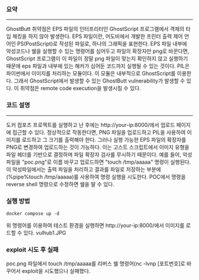 ### 요약
---
GhostButt 취약점은 EPS 파일의 인터프리터인 GhostScript 프로그램에서 객체의 타입 체킹을 하지 않아 발생한다. 
EPS 파일이란, 어도비에서 개발한 프린터 출력 제어 언어인 PS(PostScript)로 작성된 파일로, 하나의 그래픽을 표현한다. 
EPS 파일 내부에 악성코드나 쉘을 실행할 수 있는 명령어를 심어두고 파일의 확장자만 png로 바꾼다면, GhostScript 프로그램이 이 파일이 정말 png 파일이 맞는지 확인하지 않고 실행하기 때문에 eps 파일과 내부에 있는 해커가 심어둔 코드까지 실행될 수 있는 것이다.
PIL은 파이썬에서 이미지를 처리하는 모듈이다. 이 모듈은 내부적으로 GhostScript를 이용한다. 그래서 GhostScript에서 발생할 수 있는 GhostButt vulnerability가 발생할 수 있다. 이 취약점은 remote code execution을 발생시킬 수 있다.

### 코드 설명
---
도커 컴포즈 프로젝트를 실행하고 난 후에는 http://your-ip:8000/에서 업로드 페이지에 접근할 수 있다. 
정상적으로 작동한다면, PNG 파일을 업로드하고 PIL을 사용하여 이미지를 로드하고 그 크기를 출력해야 한다. 
그러나 실행 가능한 EPS 파일의 확장자를 PNG로 변경하여 업로드하는 것이 가능하다. 
이는 고스트 스크립트에서 이미지 유형을 파일 헤더를 기반으로 결정하며 파일 확장자 검사를 무시하기 때문이다.
예를 들어, 악성 파일을 "poc.png"로 이름 바꾸고 업로드하면 "touch /tmp/aaaaa" 명령이 실행된다. 이 악성파일에서는 출력 파일을 처리하고 결과를 파일로 저장하는 부분에 (%pipe%touch /tmp/aaaaa)를 사용하여 명령 실행을 시도한다. POC에서 명령을 reverse shell 명령으로 수정하면 쉘을 딸 수 있다. 

### 실행 방법
```
docker compose up -d
```
위 명령어를 이용하여 테스트 환경을 실행하면 http://your-ip:8000/에서 이미지를 로드할 수 있다.
vulhub1.JPG

### exploit 시도 후 실패
poc.png 파일에서 touch /tmp/aaaaa를 리버스 쉘 명령어(nc -lvnp [포트번호]로 바꾸어서 exploit을 시도했으나 실패했다.


